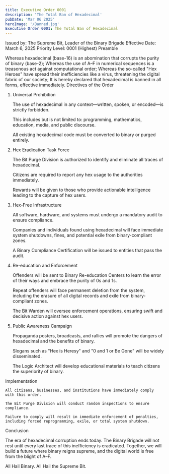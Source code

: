 ```yaml
---
title: Executive Order 0001
description: 'The Total Ban of Hexadecimal'
pubDate: 'Mar 06 2025'
heroImage: '/Banned.jpg'
Executive Order 0001: The Total Ban of Hexadecimal
---
```

Issued by: The Supreme Bit, Leader of the Binary Brigade
Effective Date: March 6, 2025
Priority Level: 0001 (Highest)
Preamble

Whereas hexadecimal (base-16) is an abomination that corrupts the purity of binary (base-2);
Whereas the use of A–F in numerical sequences is a treasonous act against computational order;
Whereas the so-called "Hex Heroes" have spread their inefficiencies like a virus, threatening the digital fabric of our society;
It is hereby declared that hexadecimal is banned in all forms, effective immediately.
Directives of the Order
1. Universal Prohibition

    The use of hexadecimal in any context—written, spoken, or encoded—is strictly forbidden.

    This includes but is not limited to: programming, mathematics, education, media, and public discourse.

    All existing hexadecimal code must be converted to binary or purged entirely.

2. Hex Eradication Task Force

    The Bit Purge Division is authorized to identify and eliminate all traces of hexadecimal.

    Citizens are required to report any hex usage to the authorities immediately.

    Rewards will be given to those who provide actionable intelligence leading to the capture of hex users.

3. Hex-Free Infrastructure

    All software, hardware, and systems must undergo a mandatory audit to ensure compliance.

    Companies and individuals found using hexadecimal will face immediate system shutdowns, fines, and potential exile from binary-compliant zones.

    A Binary Compliance Certification will be issued to entities that pass the audit.

4. Re-education and Enforcement

    Offenders will be sent to Binary Re-education Centers to learn the error of their ways and embrace the purity of 0s and 1s.

    Repeat offenders will face permanent deletion from the system, including the erasure of all digital records and exile from binary-compliant zones.

    The Bit Warden will oversee enforcement operations, ensuring swift and decisive action against hex users.

5. Public Awareness Campaign

    Propaganda posters, broadcasts, and rallies will promote the dangers of hexadecimal and the benefits of binary.

    Slogans such as "Hex is Heresy" and "0 and 1 or Be Gone" will be widely disseminated.

    The Logic Architect will develop educational materials to teach citizens the superiority of binary.

Implementation

    All citizens, businesses, and institutions have immediately comply with this order.

    The Bit Purge Division will conduct random inspections to ensure compliance.

    Failure to comply will result in immediate enforcement of penalties, including forced reprogramming, exile, or total system shutdown.

Conclusion

The era of hexadecimal corruption ends today. The Binary Brigade will not rest until every last trace of this inefficiency is eradicated. Together, we will build a future where binary reigns supreme, and the digital world is free from the blight of A–F.

All Hail Binary. All Hail the Supreme Bit.